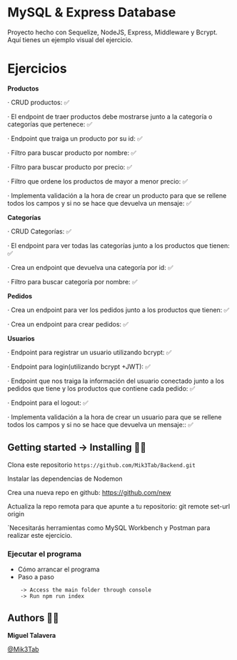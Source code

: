 # MySQL & Express Database 

Proyecto hecho con Sequelize, NodeJS, Express, Middleware y Bcrypt. Aquí tienes un ejemplo visual del ejercicio.

# Ejercicios

 __Productos__
 
· CRUD productos: ✅

· El endpoint de traer productos debe mostrarse junto a la categoría o categorías que pertenece: ✅

· Endpoint que traiga un producto por su id: ✅

· Filtro para buscar producto por nombre: ✅

· Filtro para buscar producto por precio: ✅

· Filtro que ordene los productos de mayor a menor precio: ✅

· Implementa validación a la hora de crear un producto para que se rellene todos los campos y si no se hace que devuelva un mensaje: ✅

 __Categorías__
 
· CRUD Categorías: ✅

· El endpoint para ver todas las categorías junto a los productos que tienen: ✅

· Crea un endpoint que devuelva una categoría por id: ✅

· Filtro para buscar categoría por nombre: ✅

  __Pedidos__
  
· Crea un endpoint para ver los pedidos junto a los productos que tienen: ✅

· Crea un endpoint para crear pedidos: ✅

 __Usuarios__
 
· Endpoint para registrar un usuario utilizando bcrypt: ✅

· Endpoint para login(utilizando bcrypt +JWT): ✅

· Endpoint que nos traiga la información del usuario conectado junto a los pedidos que tiene y los productos que contiene cada pedido: ✅

· Endpoint para el logout: ✅

· Implementa validación a la hora de crear un usuario para que se rellene todos los campos y si no se hace que devuelva un mensaje:: ✅


## Getting started -> Installing 🐱‍👤

Clona este repositorio `https://github.com/Mik3Tab/Backend.git`

Instalar las dependencias de Nodemon

Crea una nueva repo en github: https://github.com/new

Actualiza la repo remota para que apunte a tu repositorio: git remote set-url origin 

`Necesitarás herramientas como MySQL Workbench y Postman para realizar este ejercicio.

### Ejecutar el programa

* Cómo arrancar el programa
* Paso a paso
```
    -> Access the main folder through console
    -> Run npm run index
```

## Authors 👷‍♂️
__Miguel Talavera__

[@Mik3Tab](https://twitter.com/Mik3Tab)
